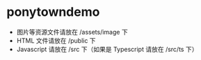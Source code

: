 # ponytowndemo

* 图片等资源文件请放在 /assets/image 下
* HTML 文件请放在 /public 下
* Javascript 请放在 /src 下（如果是 Typescript 请放在 /src/ts 下）
